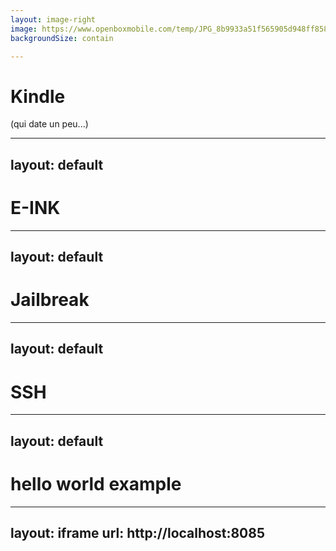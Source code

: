 ```yaml
---
layout: image-right
image: https://www.openboxmobile.com/temp/JPG_8b9933a51f565905d948ff858204e85d.png
backgroundSize: contain

---
```

<div class="flex w-full h-full flex-col items-center justify-center">
    <h1>Kindle</h1>
    <p v-motion v-click  :initial="{ y: -50 }" :enter="{ y: 0 }">(qui date un peu...)</p>
</div>


---
layout: default
---
# E-INK


---
layout: default
---
# Jailbreak

---
layout: default
---
# SSH 

---
layout: default
---
# hello world example

---
layout: iframe
url: http://localhost:8085
---
